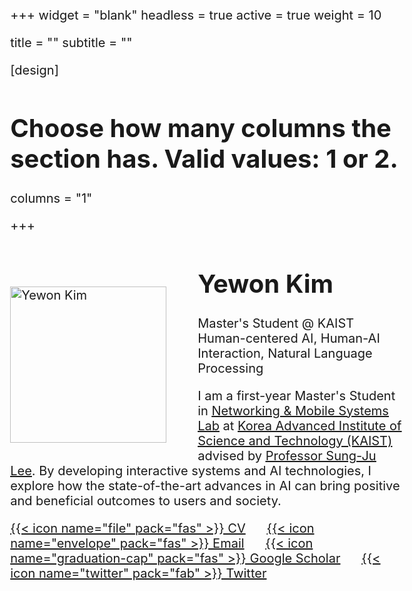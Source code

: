 +++
widget = "blank"
headless = true
active = true
weight = 10

title = ""
subtitle = ""

[design]
  # Choose how many columns the section has. Valid values: 1 or 2.
  columns = "1"

+++

<style>

body{
  font-size: 15pt;
  margin-left: 12%;
  margin-right: 12%;
}

img {
    float: left;
    width:250px;
    margin-right: 50px;
    margin-top: 65px;
    margin-bottom: 10px;
}

@media only screen and (max-width: 768px) {
 img {
   float: middle;
   width: 100%; 
 } 
 body {
  font-size: 12pt;
  /* text-align:center; */
  margin-left: 0%;
  margin-right: 0%;
 }
}

</style>

<img src="uploads/yewon.jpg" alt="Yewon Kim">

# **Yewon Kim**
Master's Student @ KAIST \
Human-centered AI, Human-AI Interaction, Natural Language Processing

I am a first-year Master's Student in <u>[Networking & Mobile Systems Lab](https://nmsl.kaist.ac.kr)</u> at <u>[Korea Advanced Institute of Science and Technology (KAIST)](https://www.kaist.ac.kr/en/)</u> advised by <u>[Professor Sung-Ju Lee](https://sites.google.com/site/wewantsj/)</u>. By developing interactive systems and AI technologies, I explore how the state-of-the-art advances in AI can bring positive and beneficial outcomes to users and society.

[{{< icon name="file" pack="fas" >}} CV](uploads/yewon-kim.pdf) &nbsp;&nbsp;&nbsp;&nbsp; [{{< icon name="envelope" pack="fas" >}} Email](mailto:yewon.e.kim@kaist.ac.kr) &nbsp;&nbsp;&nbsp;&nbsp; [{{< icon name="graduation-cap" pack="fas" >}} Google Scholar](https://scholar.google.com/citations?hl=en&user=JkSutBwAAAAJ) &nbsp;&nbsp;&nbsp;&nbsp; [{{< icon name="twitter" pack="fab" >}} Twitter](https://twitter.com/hai_yewon) 